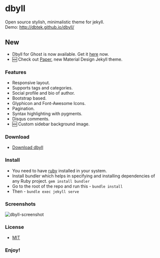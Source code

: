 # dbyll

Open source stylish, minimalistic theme for jekyll.  
Demo: http://dbtek.github.io/dbyll/

## New

- Dbyll for Ghost is now available. Get it [here](https://github.com/dbtek/dbyll-ghost) now.
- :new: Check out [Paper](https://github.com/dbtek/paper), new Material Design Jekyll theme.

### Features

- Responsive layout.
- Supports tags and categories.
- Social profile and bio of author.
- Bootstrap based.
- Glyphicon and Font-Awesome Icons.
- Pagination.
- Syntax highlighting with pygments.
- Disqus comments.
- :new: Custom sidebar background image.

### Download

- [Download dbyll](https://github.com/dbtek/dbyll/archive/master.zip)

### Install

- You need to have [ruby](https://www.ruby-lang.org/en/documentation/installation/) installed in your system.
- Install bundler which helps in specifying and installing dependencies of any Ruby project. `gem install bundler`
- Go to the root of the repo and run this - `bundle install`
- Then - `bundle exec jekyll serve`

### Screenshots

![dbyll-screenshot](assets/media/dbyll-ss.png)

### License

- [MIT](http://opensource.org/licenses/MIT)

### Enjoy!
